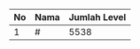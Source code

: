| No | Nama            | Jumlah Level |
|----|-----------------|--------------|
| 1  | #    |    5538        |
